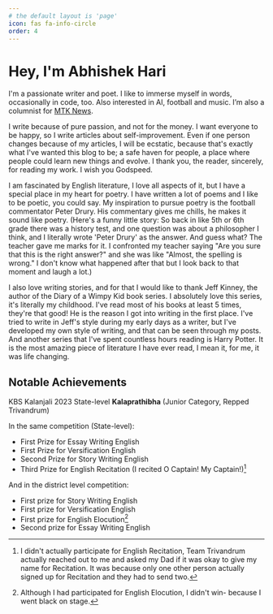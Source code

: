 ```yaml
---
# the default layout is 'page'
icon: fas fa-info-circle
order: 4
---
```


# Hey, I'm Abhishek Hari

I'm a passionate writer and poet. I like to immerse myself in words, occasionally in code, too. Also interested in AI, football and music. I’m also a columnist for [MTK News](https://mtknews.studio/author/abhishek).

I write because of pure passion, and not for the money. I want everyone to be happy, so I write articles about self-improvement. Even if one person changes because of my articles, I will be ecstatic, because that's exactly what I've wanted this blog to be; a safe haven for people, a place where people could learn new things and evolve. I thank you, the reader, sincerely, for reading my work. I wish you Godspeed.

I am fascinated by English literature, I love all aspects of it, but I have a special place in my heart for poetry. I have written a lot of poems and I like to be poetic, you could say. My inspiration to pursue poetry is the football commentator Peter Drury. His commentary gives me chills, he makes it sound like poetry. (Here's a funny little story: So back in like 5th or 6th grade there was a history test, and one question was about a philosopher I think, and I literally wrote 'Peter Drury' as the answer. And guess what? The teacher gave me marks for it. I confronted my teacher saying "Are you sure that this is the right answer?" and she was like "Almost, the spelling is wrong." I don't know what happened after that but I look back to that moment and laugh a lot.)

I also love writing stories, and for that I would like to thank Jeff Kinney, the author of the Diary of a Wimpy Kid book series. I absolutely love this series, it's literally my childhood. I've read most of his books at least 5 times, they're that good! He is the reason I got into writing in the first place. I've tried to write in Jeff's style during my early days as a writer, but I've developed my own style of writing, and that can be seen through my posts. And another series that I've spent countless hours reading is Harry Potter. It is the most amazing piece of literature I have ever read, I mean it, for me, it was life changing.

## Notable Achievements

KBS Kalanjali 2023 State-level **Kalaprathibha** (Junior Category, Repped Trivandrum)

In the same competition (State-level):

- First Prize for Essay Writing English
- First Prize for Versification English
- Second Prize for Story Writing English
- Third Prize for English Recitation (I recited O Captain! My Captain!)[^footnote]

And in the district level competition:

- First prize for Story Writing English
- First prize for Versification English
- First prize for English Elocution[^fn-nth-2]
- Second prize for Essay Writing English

[^footnote]: I didn't actually participate for English Recitation, Team Trivandrum actually reached out to me and asked my Dad if it was okay to give my name for Recitation. It was because only one other person actually signed up for Recitation and they had to send two.
[^fn-nth-2]: Although I had participated for English Elocution, I didn't win- because I went black on stage.
